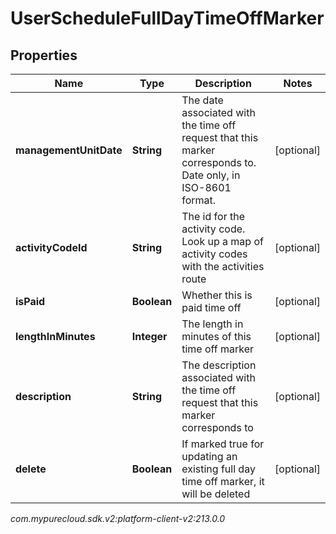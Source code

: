 # UserScheduleFullDayTimeOffMarker


## Properties

| Name | Type | Description | Notes |
| ------------ | ------------- | ------------- | ------------- |
| **managementUnitDate** | **String** | The date associated with the time off request that this marker corresponds to.  Date only, in ISO-8601 format. |  [optional] |
| **activityCodeId** | **String** | The id for the activity code.  Look up a map of activity codes with the activities route |  [optional] |
| **isPaid** | **Boolean** | Whether this is paid time off |  [optional] |
| **lengthInMinutes** | **Integer** | The length in minutes of this time off marker |  [optional] |
| **description** | **String** | The description associated with the time off request that this marker corresponds to |  [optional] |
| **delete** | **Boolean** | If marked true for updating an existing full day time off marker, it will be deleted |  [optional] |




_com.mypurecloud.sdk.v2:platform-client-v2:213.0.0_

